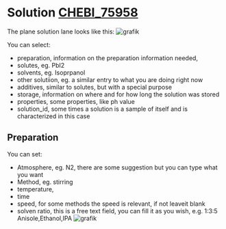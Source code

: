 # Solution [CHEBI_75958](http://purl.obolibrary.org/obo/CHEBI_75958)

The plane solution lane looks like this:
![grafik](https://github.com/RoteKekse/nomad-hysprint/assets/36420750/436d0e8e-6362-4919-8ae8-81b60f213e56)

You can select:
 - preparation, information on the preparation information needed, 
 - solutes, eg. PbI2
 - solvents, eg. Isoprpanol
 - other solutiion, eg. a similar entry to what you are doing right now
 - additives, similar to solutes, but with a special purpose
 - storage, information on where and for how long the solution was stored
 - properties, some properties, like ph value
 - solution_id, some times a solution is a sample of itself and is characterized in this case

## Preparation
You can set:
- Atmosphere, eg. N2, there are some suggestion but you can type what you want
- Method, eg. stirring
- temperature,
- time
- speed, for some methods the speed is relevant, if not leaveit blank
- solven ratio, this is a free text field, you can fill it as you wish, e.g. 1:3:5 Anisole,Ethanol,IPA
![grafik](https://github.com/RoteKekse/nomad-hysprint/assets/36420750/b98e621c-dbd5-469f-ab0f-46d2c3e75c49)
